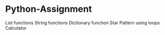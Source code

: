 # Python-Assignment
List functions
String functions
Dictionary function
Star Pattern using loops
Calculator
